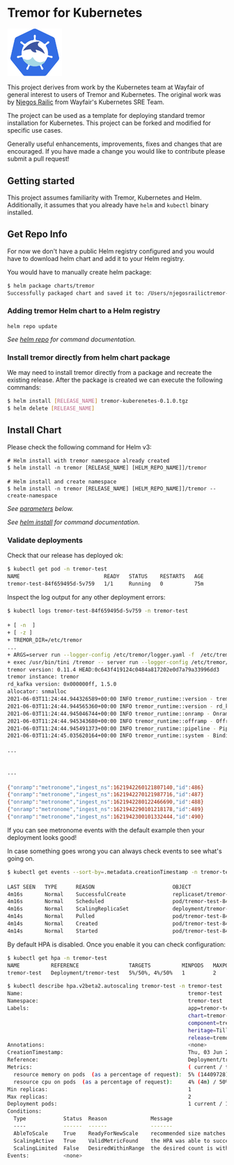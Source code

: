 # Tremor for Kubernetes

<img alt="Tremor for Kubernetes logo" src="tremornetes.png" width="25%" height="25%"/>

This project derives from work by the Kubernetes team at Wayfair of general
interest to users of Tremor and Kubernetes. The original work was by [Njegos Railic](https://github.com/njegosrailic) from Wayfair's Kubernetes SRE Team.

The project can be used as a template for deploying standard tremor installation
for Kubernetes. This project can be forked and modified for specific use cases.

Generally useful enhancements, improvements, fixes and changes that are encouraged.
If you have made a change you would like to contribute please submit a pull request!

## Getting started

This project assumes familiarity with Tremor, Kubernetes and Helm. Additionally, it
assumes that you already have `helm` and `kubectl` binary installed.

## Get Repo Info

For now we don't have a public Helm registry configured and you would have to download
helm chart and add it to your Helm registry.

You would have to manually create helm package:

```bash
$ helm package charts/tremor
Successfully packaged chart and saved it to: /Users/njegosrailictremor-k8s-helm/tremor-0.1.0.tgz

```

### Adding tremor Helm chart to a Helm registry

```console
helm repo update
```

_See [helm repo](https://helm.sh/docs/helm/helm_repo/) for command documentation._

### Install tremor directly from helm chart package

We may need to install tremor directly from a package and recreate
the existing release. After the package is created we can execute the 
following commands:

```bash
$ helm install [RELEASE_NAME] tremor-kuberenetes-0.1.0.tgz
$ helm delete [RELEASE_NAME]
```

## Install Chart

Please check the following command for Helm v3:

```console
# Helm install with tremor namespace already created
$ helm install -n tremor [RELEASE_NAME] [HELM_REPO_NAME]]/tremor

# Helm install and create namespace
$ helm install -n tremor [RELEASE_NAME] [HELM_REPO_NAME]]/tremor --create-namespace

```

_See [parameters](#parameters) below._

_See [helm install](https://helm.sh/docs/helm/helm_install/) for command documentation._

### Validate deployments

Check that our release has deployed ok:

```bash
$ kubectl get pod -n tremor-test
NAME                           READY   STATUS    RESTARTS   AGE
tremor-test-84f659495d-5v759   1/1     Running   0          75m
```

Inspect the log output for any other deployment errors:

```bash
$ kubectl logs tremor-test-84f659495d-5v759 -n tremor-test

+ [ -n  ]
+ [ -z ]
+ TREMOR_DIR=/etc/tremor
...
+ ARGS=server run --logger-config /etc/tremor/logger.yaml -f  /etc/tremor/config/*.yaml /etc/tremor/config/*.trickle
+ exec /usr/bin/tini /tremor -- server run --logger-config /etc/tremor/logger.yaml -f /etc/tremor/config/config.yaml /etc/tremor/config/main.trickle
tremor version: 0.11.4 HEAD:0c643f419124c0484a817202e0d7a79a33996dd3
tremor instance: tremor
rd_kafka version: 0x000000ff, 1.5.0
allocator: snmalloc
2021-06-03T11:24:44.944326589+00:00 INFO tremor_runtime::version - tremor version: 0.11.4 HEAD:0c643f419124c0484a817202e0d7a79a33996dd3
2021-06-03T11:24:44.944565360+00:00 INFO tremor_runtime::version - rd_kafka version: 0x000000ff, 1.5.0
2021-06-03T11:24:44.945046744+00:00 INFO tremor_runtime::onramp - Onramp manager started
2021-06-03T11:24:44.945343680+00:00 INFO tremor_runtime::offramp - Offramp manager started
2021-06-03T11:24:44.945491373+00:00 INFO tremor_runtime::pipeline - Pipeline manager started
2021-06-03T11:24:45.035620164+00:00 INFO tremor_runtime::system - Binding pipeline tremor://localhost/pipeline/system::metrics/system/in

...


...

{"onramp":"metronome","ingest_ns":1621942260121807140,"id":486}
{"onramp":"metronome","ingest_ns":1621942270121987716,"id":487}
{"onramp":"metronome","ingest_ns":1621942280122466690,"id":488}
{"onramp":"metronome","ingest_ns":1621942290101218178,"id":489}
{"onramp":"metronome","ingest_ns":1621942300101332444,"id":490}
```

If you can see metronome events with the default example then your deployment looks good!

In case something goes wrong you can always check events to see what's going on.

```bash
$ kubectl get events --sort-by=.metadata.creationTimestamp -n tremor-test

LAST SEEN   TYPE      REASON                         OBJECT                                MESSAGE
4m16s       Normal    SuccessfulCreate               replicaset/tremor-test-84f659495d     Created pod: tremor-test-84f659495d-5v759
4m16s       Normal    Scheduled                      pod/tremor-test-84f659495d-5v759      Successfully assigned tremor-test/tremor-test-84f659495d-5v759 to gke-44c3ebc6-2nqu
4m16s       Normal    ScalingReplicaSet              deployment/tremor-test                Scaled up replica set tremor-test-84f659495d to 1
4m14s       Normal    Pulled                         pod/tremor-test-84f659495d-5v759      Container image "tremorproject/tremor:0.11.4" already present on machine
4m14s       Normal    Created                        pod/tremor-test-84f659495d-5v759      Created container tremor
4m14s       Normal    Started                        pod/tremor-test-84f659495d-5v759      Started container tremor
```

By default HPA is disabled. Once you enable it you can check configuration:

```bash
$ kubectl get hpa -n tremor-test
NAME          REFERENCE                TARGETS          MINPODS   MAXPODS   REPLICAS   AGE
tremor-test   Deployment/tremor-test   5%/50%, 4%/50%   1         2         1          3h6m
```

```bash
$ kubectl describe hpa.v2beta2.autoscaling tremor-test -n tremor-test
Name:                                                     tremor-test
Namespace:                                                tremor-test
Labels:                                                   app=tremor-test
                                                          chart=tremor-0.1.0-rc.5.b4b8b7851
                                                          component=tremor
                                                          heritage=Tiller
                                                          release=tremor-test
Annotations:                                              <none>
CreationTimestamp:                                        Thu, 03 Jun 2021 11:46:08 +0200
Reference:                                                Deployment/tremor-test
Metrics:                                                  ( current / target )
  resource memory on pods  (as a percentage of request):  5% (14409728) / 50%
  resource cpu on pods  (as a percentage of request):     4% (4m) / 50%
Min replicas:                                             1
Max replicas:                                             2
Deployment pods:                                          1 current / 1 desired
Conditions:
  Type            Status  Reason              Message
  ----            ------  ------              -------
  AbleToScale     True    ReadyForNewScale    recommended size matches current size
  ScalingActive   True    ValidMetricFound    the HPA was able to successfully calculate a replica count from memory resource utilization (percentage of request)
  ScalingLimited  False   DesiredWithinRange  the desired count is within the acceptable range
Events:           <none>

```
